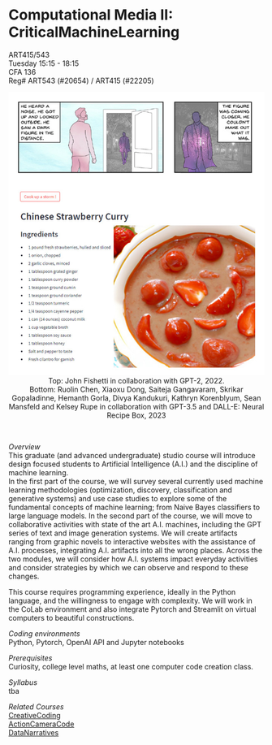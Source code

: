 # Computational Media II: CriticalMachineLearning

ART415/543
<br>
Tuesday 15:15 - 18:15
<br>
CFA 136
<br>
Reg# ART543 (#20654) / ART415 (#22205) 
<br>

<p align="center">
  <img src="https://github.com/realtechsupport/CriticalMachineLearning/blob/main/student_work.jpg?raw=true" 
       alt="Top:John Fishetti in collaboration with Gpt-2, 2022. Bottom: Group project: Neural Recipe Box, 2023"/>
  <br>
  Top: John Fishetti in collaboration with GPT-2, 2022. <br> Bottom: Ruolin Chen, Xiaoxu Dong, Saiteja Gangavaram, Skrikar Gopaladinne, 
  Hemanth Gorla, Divya Kandukuri, Kathryn Korenblyum, Sean Mansfeld and Kelsey Rupe in collaboration with GPT-3.5 and DALL-E: Neural Recipe Box, 2023
</p>
<br>

<i>Overview </i> <br>
This graduate (and advanced undergraduate) studio course will introduce design focused students to Artificial Intelligence (A.I.) and the discipline of machine learning.
<br>
In the first part of the course, we will survey several currently used machine learning methodologies (optimization, discovery, classification and generative systems) and use case studies to explore some of the fundamental concepts of machine learning; from Naive Bayes classifiers to large language models. In the second part of the course, we will move to collaborative activities with state of the art A.I. machines, including the GPT series of text and image generation systems. We will create artifacts ranging from graphic novels to interactive websites with the assistance of A.I. processes, integrating A.I. artifacts into all the wrong places. Across the two modules, we will consider how A.I. systems impact everyday activities and consider strategies by which we can observe and respond to these changes.

This course requires programming experience, ideally in the Python language, and the willingness to engage with complexity. We will work in the CoLab environment and also integrate Pytorch and Streamlit on virtual computers to beautiful constructions.


<i>Coding environments</i>
<br>
Python, Pytorch, OpenAI API and Jupyter notebooks


<i>Prerequisites</i>
<br>
Curiosity, college level maths, at least one computer code creation class.


<i>Syllabus</i>
<br>
tba

<i>Related Courses</i>
<br>
[CreativeCoding](https://github.com/realtechsupport/CreativeCoding)<br>
[ActionCameraCode](https://github.com/realtechsupport/ActionCameraCode)<br> 
[DataNarratives](https://github.com/realtechsupport/DataNarratives)
